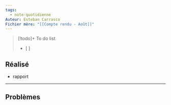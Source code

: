 ```yaml
---
tags:
  - note-quotidienne
Auteur: Esteban Carrasco
Fichier mère: "[[Compte rendu - Août]]"
---
```


> [!todo]+ To do list
> - [ ] 


## Réalisé
- rapport

---
## Problèmes

